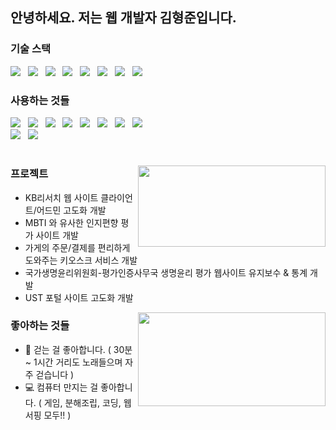 <!--
**khj923265/khj923265** is a ✨ _special_ ✨ repository because its `README.md` (this file) appears on your GitHub profile.

Here are some ideas to get you started:

- 🔭 I’m currently working on ...
- 🌱 I’m currently learning ...
- 👯 I’m looking to collaborate on ...
- 🤔 I’m looking for help with ...
- 💬 Ask me about ...
- 📫 How to reach me: ...
- 😄 Pronouns: ...
- ⚡ Fun fact: ...
🥇 🚅 🎓 💊 🌍 ⚠️
-->

<!--
웨이브 헤더
![header](https://capsule-render.vercel.app/api?type=waving&color=auto&height=200&section=header&text=Hyungjun%20Kim&fontSize=50)
-->

## 안녕하세요. 저는 웹 개발자 김형준입니다.

<div align="left">
  <h3>기술 스택</h3>
  <img src="https://img.shields.io/badge/Java-339933?style=flat-square&logo=Java&logoColor=white"/></a> &nbsp
  <img src="https://img.shields.io/badge/Spring-339933?style=flat-square&logo=Spring&logoColor=white"/></a> &nbsp
  <img src="https://img.shields.io/badge/SpringBoot-339933?style=flat-square&logo=SpringBoot&logoColor=white"/></a> &nbsp
  <img src="https://img.shields.io/badge/JavaScript-F7DF1E?style=flat-square&logo=JavaScript&logoColor=white"/></a> &nbsp
  <img src="https://img.shields.io/badge/vuejs-%2335495e.svg?style=flat-square&logo=vuedotjs&logoColor=%234FC08D"/></a> &nbsp
  <img src="https://img.shields.io/badge/Oracle-47A248?style=flat-square&logo=Oracle&logoColor=white"/></a> &nbsp
  <img src="https://img.shields.io/badge/mysql-%2300f.svg?style=flat-square&logo=mysql&logoColor=white"/></a> &nbsp
  <img src="https://img.shields.io/badge/redis-DC382D?style=flat-square&logo=redis&logoColor=white"/></a> &nbsp

  <!--
  <img src="https://img.shields.io/badge/HTML5-E34F26?style=flat-square&logo=HTML5&logoColor=white"/> &nbsp
  <img src="https://img.shields.io/badge/CSS3-1572B6?style=flat-square&logo=CSS3&logoColor=white"/></a> &nbsp
  -->
</div>

### 사용하는 것들
<div align="left">
  <img src="https://img.shields.io/badge/git-%23F05033.svg?style=flat-square&logo=git&logoColor=white"/></a> &nbsp
  <img src="https://img.shields.io/badge/github-%23121011.svg?style=flat-square&logo=github&logoColor=white"/></a> &nbsp
  <img src="https://img.shields.io/badge/githubactions-2088FF?style=flat-square&logo=githubactions&logoColor=white"/></a> &nbsp
  <img src="https://img.shields.io/badge/gitlab-%23121011.svg?style=flat-square&logo=gitlab&logoColor=#FC6D26"/></a> &nbsp
  <img src="https://img.shields.io/badge/Swagger-%23Clojure?style=flat-square&logo=swagger&logoColor=white"/></a> &nbsp
  <img src="https://img.shields.io/badge/Postman-FF6C37?style=flat-square&logo=postman&logoColor=white"/></a> &nbsp
  <img src="https://img.shields.io/badge/Amazon AWS-232F3E?style=flat-square&logo=Amazon%20AWS&logoColor=white"/></a> &nbsp
  <img src="https://img.shields.io/badge/IntelliJIDEA-000000.svg?style=flat-square&logo=intellij-idea&logoColor=white"/></a> &nbsp
</div>
<div align="left">
  <img src="https://img.shields.io/badge/docker-2496ED?style=flat-square&logo=docker&logoColor=white"/></a> &nbsp
  <img src="https://img.shields.io/badge/apachekafka-231F20?style=flat-square&logo=apachekafka&logoColor=white"/></a> &nbsp
</div>

#  
<img align='right' src="http://mazassumnida.wtf/api/v2/generate_badge?boj=khj3265" width="300" height="130">

### 프로젝트
- KB리서치 웹 사이트 클라이언트/어드민 고도화 개발
- MBTI 와 유사한 인지편향 평가 사이트 개발
- 가게의 주문/결제를 편리하게 도와주는 키오스크 서비스 개발
- 국가생명윤리위원회-평가인증사무국 생명윤리 평가 웹사이트 유지보수 & 통계 개발
- UST 포털 사이트 고도화 개발

<img align='right' src="https://github-readme-stats.vercel.app/api?username=khj923265&show_icons=true&theme=dracula" width="300" height="150">


### 좋아하는 것들
- 🏃 걷는 걸 좋아합니다. ( 30분 ~ 1시간 거리도 노래들으며 자주 걷습니다 )
- 💻 컴퓨터 만지는 걸 좋아합니다. ( 게임, 분해조립, 코딩, 웹서핑 모두!! )


